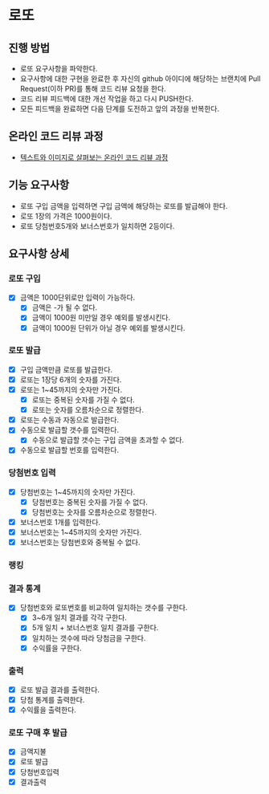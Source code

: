 # 로또
## 진행 방법
* 로또 요구사항을 파악한다.
* 요구사항에 대한 구현을 완료한 후 자신의 github 아이디에 해당하는 브랜치에 Pull Request(이하 PR)를 통해 코드 리뷰 요청을 한다.
* 코드 리뷰 피드백에 대한 개선 작업을 하고 다시 PUSH한다.
* 모든 피드백을 완료하면 다음 단계를 도전하고 앞의 과정을 반복한다.

## 온라인 코드 리뷰 과정
* [텍스트와 이미지로 살펴보는 온라인 코드 리뷰 과정](https://github.com/next-step/nextstep-docs/tree/master/codereview)

## 기능 요구사항
* 로또 구입 금액을 입력하면 구입 금액에 해당하는 로또를 발급해야 한다.
* 로또 1장의 가격은 1000원이다.
* 로또 당첨번호5개와 보너스번호가 일치하면 2등이다. 
## 요구사항 상세
### 로또 구입
* [X] 금액은 1000단위로만 입력이 가능하다.
  * [X] 금액은 -가 될 수 없다. 
  * [X] 금액이 1000원 미만일 경우 예외를 발생시킨다.
  * [X] 금액이 1000원 단위가 아닐 경우 예외를 발생시킨다.
### 로또 발급
* [x] 구입 금액만큼 로또를 발급한다.
* [X] 로또는 1장당 6개의 숫자를 가진다.
* [X] 로또는 1~45까지의 숫자만 가진다.
  * [X] 로또는 중복된 숫자를 가질 수 없다.
  * [X] 로또는 숫자를 오름차순으로 정렬한다.
* [X] 로또는 수동과 자동으로 발급한다.
 * [X] 수동으로 발급할 갯수를 입력한다.
   * [X] 수동으로 발급할 갯수는 구입 금액을 초과할 수 없다.
 * [X] 수동으로 발급할 번호를 입력한다.
### 당첨번호 입력
* [X] 당첨번호는 1~45까지의 숫자만 가진다.
  * [X] 당첨번호는 중복된 숫자를 가질 수 없다.
  * [X] 당첨번호는 숫자를 오름차순으로 정렬한다.
* [X] 보너스번호 1개를 입력한다.
 * [X] 보너스번호는 1~45까지의 숫자만 가진다.
 * [X] 보너스번호는 당첨번호와 중복될 수 없다.
### 랭킹 
### 결과 통계
* [X] 당첨번호와 로또번호를 비교하여 일치하는 갯수를 구한다.
  * [X] 3~6개 일치 결과를 각각 구한다.
  * [X] 5개 일치 + 보너스번호 일치 결과를 구한다.
  * [X] 일치하는 갯수에 따라 당첨금을 구한다.
  * [X] 수익률을 구한다.
### 출력
* [X] 로또 발급 결과를 출력한다.
* [X] 당첨 통계를 출력한다.
* [X] 수익률을 출력한다.
### 로또 구매 후 발급
* [X] 금액지불
* [X] 로또 발급
* [X] 당첨번호입력
* [X] 결과출력
